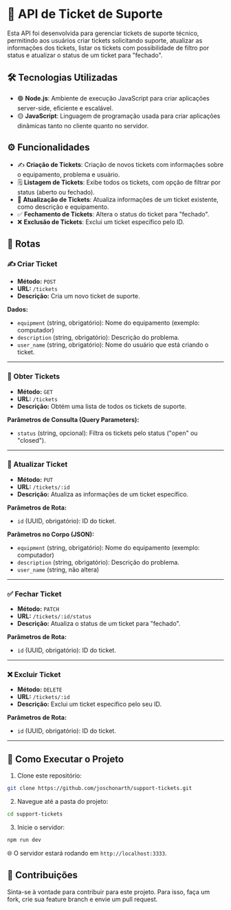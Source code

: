 # 🎫 API de Ticket de Suporte

Esta API foi desenvolvida para gerenciar tickets de suporte técnico, permitindo aos usuários criar tickets solicitando suporte, atualizar as informações dos tickets, listar os tickets com possibilidade de filtro por status e atualizar o status de um ticket para "fechado".

## 🛠️ Tecnologias Utilizadas 

- 🟢 **Node.js**: Ambiente de execução JavaScript para criar aplicações server-side, eficiente e escalável.
- 🟡 **JavaScript**: Linguagem de programação usada para criar aplicações dinâmicas tanto no cliente quanto no servidor.

## ⚙️ Funcionalidades

- ✍️ **Criação de Tickets**: Criação de novos tickets com informações sobre o equipamento, problema e usuário.
- 🗒️ **Listagem de Tickets**: Exibe todos os tickets, com opção de filtrar por status (aberto ou fechado).
- 🔄 **Atualização de Tickets**: Atualiza informações de um ticket existente, como descrição e equipamento.
- ✅ **Fechamento de Tickets**: Altera o status do ticket para "fechado".
- ❌ **Exclusão de Tickets**: Exclui um ticket específico pelo ID.

## 🔗 Rotas 

### ✍️ Criar Ticket 

- **Método:** `POST`  
- **URL:** `/tickets`  
- **Descrição:** Cria um novo ticket de suporte.

**Dados:**
- `equipment` (string, obrigatório): Nome do equipamento (exemplo: computador)
- `description` (string, obrigatório): Descrição do problema.
- `user_name` (string, obrigatório): Nome do usuário que está criando o ticket.

---

### 📑 Obter Tickets 

- **Método:** `GET`  
- **URL:** `/tickets`  
- **Descrição:** Obtém uma lista de todos os tickets de suporte.

**Parâmetros de Consulta (Query Parameters):**
- `status` (string, opcional): Filtra os tickets pelo status ("open" ou "closed").

---

### 🔄 Atualizar Ticket 

- **Método:** `PUT`  
- **URL:** `/tickets/:id`  
- **Descrição:** Atualiza as informações de um ticket específico.

**Parâmetros de Rota:**
- `id` (UUID, obrigatório): ID do ticket.

**Parâmetros no Corpo (JSON):**
- `equipment` (string, obrigatório): Nome do equipamento (exemplo: computador)
- `description` (string, obrigatório): Descrição do problema.
- `user_name` (string, não altera)

---

### ✅ Fechar Ticket 

- **Método:** `PATCH`  
- **URL:** `/tickets/:id/status`  
- **Descrição:** Atualiza o status de um ticket para "fechado".

**Parâmetros de Rota:**
- `id` (UUID, obrigatório): ID do ticket.

---

### ❌ Excluir Ticket

- **Método:** `DELETE`  
- **URL:** `/tickets/:id`  
- **Descrição:** Exclui um ticket específico pelo seu ID.

**Parâmetros de Rota:**
- `id` (UUID, obrigatório): ID do ticket.

---

## 🚀 Como Executar o Projeto 

1. Clone este repositório:
```bash
git clone https://github.com/joschonarth/support-tickets.git
```

2. Navegue até a pasta do projeto:
```bash
cd support-tickets
```

3. Inicie o servidor:
```bash
npm run dev
```

🌐 O servidor estará rodando em `http://localhost:3333`.

## 🤝 Contribuições
Sinta-se à vontade para contribuir para este projeto. Para isso, faça um fork, crie sua feature branch e envie um pull request.